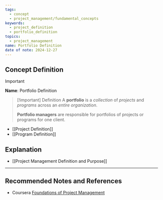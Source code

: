 ```yaml
---
tags:
  - concept
  - project_management/fundamental_concepts
keywords:
  - project_definition
  - portfolio_definition
topics:
  - project_management
name: Portfolio Definition
date of note: 2024-12-27
---
```


## Concept Definition

>[!important]
>**Name**: Portfolio Definition


>[!important] Definition
>A **portfolio** is a *collection* of *projects* and *programs* across an *entire organization*. 
>
>**Portfolio managers** are responsible for portfolios of projects or programs for one client.

- [[Project Definition]]
- [[Program Definition]]

## Explanation



- [[Project Management Definition and Purpose]]



-----------
##  Recommended Notes and References


- Coursera [Foundations of Project Management](https://www.coursera.org/learn/project-management-foundations?specialization=google-project-management)
